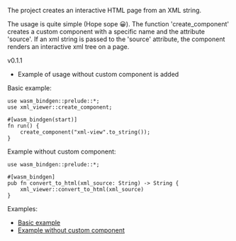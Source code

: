 The project creates an interactive HTML page from an XML string. 

The usage is quite simple (Hope sope 😀). 
The function 'create_component' creates a custom component with a specific name and the attribute 'source'. 
If an xml string is passed to the 'source' attribute, the component renders an interactive xml tree on a page.

v0.1.1
- Example of usage without custom component is added


Basic example:
```
use wasm_bindgen::prelude::*;
use xml_viewer::create_component;

#[wasm_bindgen(start)]
fn run() {
    create_component("xml-view".to_string());
}

```

Example without custom component:

```
use wasm_bindgen::prelude::*;

#[wasm_bindgen]
pub fn convert_to_html(xml_source: String) -> String {
    xml_viewer::convert_to_html(xml_source)
}
```

Examples:
- [Basic example](https://github.com/YuriyRum/xml_viewer/tree/master/examples/basic_example)
- [Example without custom component](https://github.com/YuriyRum/xml_viewer/tree/master/examples/example_without_custom_component)